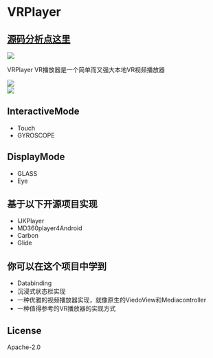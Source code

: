 # VRPlayer

## [源码分析点这里](https://github.com/wheat7/VRPlayer/blob/master/README_SOURCE.md)

![](http://ogzwf5uv0.bkt.clouddn.com/ic_app.png)             

VRPlayer VR播放器是一个简单而又强大本地VR视频播放器
       
![](http://ogzwf5uv0.bkt.clouddn.com/1vr.gif)           
![](http://ogzwf5uv0.bkt.clouddn.com/2vr.gif)    

## InteractiveMode
* Touch
* GYROSCOPE

## DisplayMode
* GLASS
* Eye

## 基于以下开源项目实现
* IJKPlayer
* MD360player4Android 
* Carbon
* Glide

## 你可以在这个项目中学到
* Databinding
* 沉浸式状态栏实现
* 一种优雅的视频播放器实现，就像原生的ViedoView和Mediacontroller
* 一种值得参考的VR播放器的实现方式

## License
Apache-2.0
